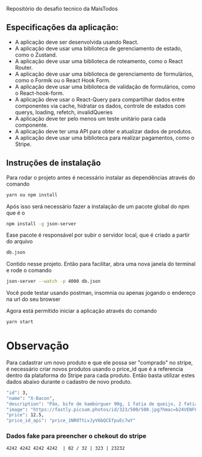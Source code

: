 Repositório do desafio tecnico da MaisTodos

## Especificações da aplicação:

- A aplicação deve ser desenvolvida usando React.
- A aplicação deve usar uma biblioteca de gerenciamento de estado, como o Zustand.
- A aplicação deve usar uma biblioteca de roteamento, como o React Router.
- A aplicação deve usar uma biblioteca de gerenciamento de formulários, como o Formik ou o React Hook Form.
- A aplicação deve usar uma biblioteca de validação de formulários, como o React-hook-form.
- A aplicação deve usar o React-Query para compartilhar dados entre componentes via cache, hidratar os dados, controle de estados com querys, loading, refetch, invalidQueries
- A aplicação deve ter pelo menos um teste unitário para cada componente.
- A aplicação deve ter uma API para obter e atualizar dados de produtos.
- A aplicação deve usar uma biblioteca para realizar pagamentos, como o Stripe.

## Instruções de instalação

Para rodar o projeto antes é necessário instalar as dependências através do comando

```bash
yarn ou npm install
```

Após isso será necessário fazer a instalação de um pacote global do npm que é o

```bash
npm install -g json-server
```

Ease pacote é responsável por subir o servidor local, que é criado a partir do arquivo

```bash
db.json
```

Contido nesse projeto. Então para facilitar, abra uma nova janela do terminal e rode o comando

```bash
json-server --watch -p 4000 db.json
```

Você pode testar usando postman, insomnia ou apenas jogando o endereço na url do seu browser

Agora está permitido iniciar a aplicação através do comando

```bash
yarn start
```

# Observação

Para cadastrar um novo produto e que ele possa ser "comprado" no stripe, é necessário criar novos produtos usando o price_id que é a referencia dentro da plataforma do Stripe para cada produto.
Então basta utilizar estes dados abaixo durante o cadastro de novo produto.

```bash
"id": 3,
"name": "X-Bacon",
"description": "Pão, bife de hambúrguer 90g, 1 fatia de queijo, 2 fatia de bacon, salada e batata.",
"image": "https://fastly.picsum.photos/id/323/500/500.jpg?hmac=b24VENFLL59JsHRUlOIBhRigKfk84EllIDCVfa_alUQ",
"price": 12.5,
"price_id_api": "price_1NR0TtLvJyV6bQCEfpuEc7wY"
```

### Dados fake para preencher o chekout do stripe

```bash
4242 4242 4242 4242  | 02 / 32 | 323 | 23232
```
